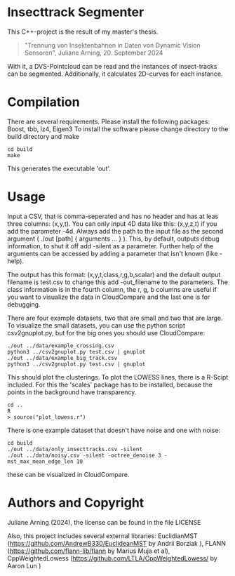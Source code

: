 # Insecttrack Segmenter   

This C++-project is the result of my master's thesis.  

> "Trennung von Insektenbahnen in Daten von Dynamic Vision Sensoren", Juliane Arning, 20. September 2024  

With it, a DVS-Pointcloud can be read and the instances of insect-tracks can be segmented. Additionally, it calculates 2D-curves for each instance. 

# Compilation  

There are several requirements. 
Please install the following packages: Boost, tbb, lz4, Eigen3
To install the software please change directory to the build directory and make
```
cd build
make
```


This generates the executable 'out'.

# Usage  

Input a CSV, that is comma-seperated and has no header and has at leas three columns: (x,y,t). You can only input 4D data like this: (x,y,z,t) if you add the parameter -4d. 
Always add the path to the input file as the second argument ( ./out [path] { arguments ... }  ). This, by default, outputs debug information, to shut it off add -silent as a parameter. Further help of the arguments can be accessed by 
adding a parameter that isn't known (like -help). 

The output has this format: (x,y,t,class,r,g,b,scalar) and the default output filename is test.csv to change this add -out_filename <filename> to the parameters. The class information is in the fourth column, the r, g, b columns are useful if you want to visualize the data in CloudCompare and the last one is for debugging. 

There are four example datasets, two that are small and two that are large. To visualize the small datasets, you can use the python script csv2gnuplot.py, but for the big ones you should use CloudCompare:

```
./out ../data/example_crossing.csv
python3 ../csv2gnuplot.py test.csv | gnuplot
./out ../data/example_big_track.csv
python3 ../csv2gnuplot.py test.csv | gnuplot
```

This should plot the clusterings. To plot the LOWESS lines, there is a R-Scipt included. For this the 'scales' package has to be installed, because the points in the background have transparency. 

```
cd ..
R
> source("plot_lowess.r")
```

There is one example dataset that doesn't have noise and one with noise:

```
cd build
./out ../data/only_insecttracks.csv -silent
./out ../data/noisy.csv -silent -octree_denoise 3 -mst_max_mean_edge_len 10
```
these can be visualized in CloudCompare. 


# Authors and Copyright  

Juliane Arning (2024), the license can be found in the file LICENSE


Also, this project includes several external libraries: EuclidianMST (https://github.com/AndrewB330/EuclideanMST by Andrii Borziak ), FLANN (https://github.com/flann-lib/flann by Marius Muja et al), CppWeightedLowess (https://github.com/LTLA/CppWeightedLowess/ by Aaron Lun )
